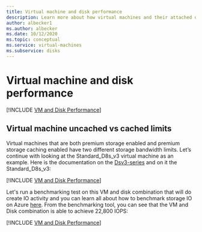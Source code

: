 ```yaml
---
title: Virtual machine and disk performance
description: Learn more about how virtual machines and their attached disks work in combination for performance on Windows.
author: albecker1
ms.author: albecker
ms.date: 10/12/2020
ms.topic: conceptual
ms.service: virtual-machines
ms.subservice: disks
---
```

# Virtual machine and disk performance
[!INCLUDE [VM and Disk Performance](../../../includes/virtual-machine-disk-performance.md)]

## Virtual machine uncached vs cached limits
 Virtual machines that are both premium storage enabled and premium storage caching enabled have two different storage bandwidth limits. Let’s continue with looking at the Standard_D8s_v3 virtual machine as an example. Here is the documentation on the [Dsv3-series](../dv3-dsv3-series.md) and on it the Standard_D8s_v3:

[!INCLUDE [VM and Disk Performance](../../../includes/virtual-machine-disk-performance-2.md)]

Let's run a benchmarking test on this VM and disk combination that will do create IO activity and you can learn all about how to benchmark storage IO on Azure [here](disks-benchmarks.md). From the benchmarking tool, you can see that the VM and Disk combination is able to achieve 22,800 IOPS:

[!INCLUDE [VM and Disk Performance](../../../includes/virtual-machine-disk-performance-3.md)]